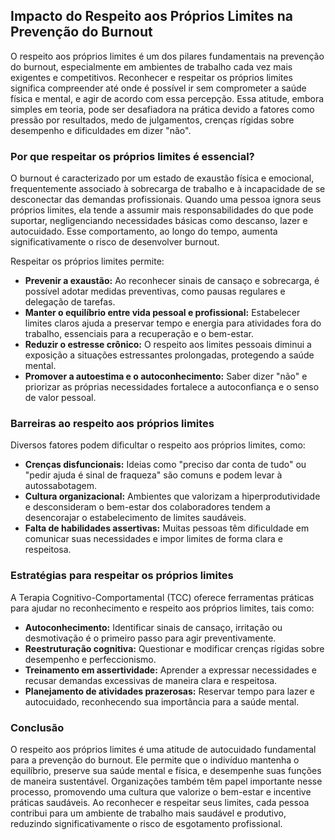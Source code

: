 
## Impacto do Respeito aos Próprios Limites na Prevenção do Burnout

O respeito aos próprios limites é um dos pilares fundamentais na prevenção do burnout, especialmente em ambientes de trabalho cada vez mais exigentes e competitivos. Reconhecer e respeitar os próprios limites significa compreender até onde é possível ir sem comprometer a saúde física e mental, e agir de acordo com essa percepção. Essa atitude, embora simples em teoria, pode ser desafiadora na prática devido a fatores como pressão por resultados, medo de julgamentos, crenças rígidas sobre desempenho e dificuldades em dizer "não".

### Por que respeitar os próprios limites é essencial?

O burnout é caracterizado por um estado de exaustão física e emocional, frequentemente associado à sobrecarga de trabalho e à incapacidade de se desconectar das demandas profissionais. Quando uma pessoa ignora seus próprios limites, ela tende a assumir mais responsabilidades do que pode suportar, negligenciando necessidades básicas como descanso, lazer e autocuidado. Esse comportamento, ao longo do tempo, aumenta significativamente o risco de desenvolver burnout.

Respeitar os próprios limites permite:

- **Prevenir a exaustão:** Ao reconhecer sinais de cansaço e sobrecarga, é possível adotar medidas preventivas, como pausas regulares e delegação de tarefas.
- **Manter o equilíbrio entre vida pessoal e profissional:** Estabelecer limites claros ajuda a preservar tempo e energia para atividades fora do trabalho, essenciais para a recuperação e o bem-estar.
- **Reduzir o estresse crônico:** O respeito aos limites pessoais diminui a exposição a situações estressantes prolongadas, protegendo a saúde mental.
- **Promover a autoestima e o autoconhecimento:** Saber dizer "não" e priorizar as próprias necessidades fortalece a autoconfiança e o senso de valor pessoal.

### Barreiras ao respeito aos próprios limites

Diversos fatores podem dificultar o respeito aos próprios limites, como:

- **Crenças disfuncionais:** Ideias como "preciso dar conta de tudo" ou "pedir ajuda é sinal de fraqueza" são comuns e podem levar à autossabotagem.
- **Cultura organizacional:** Ambientes que valorizam a hiperprodutividade e desconsideram o bem-estar dos colaboradores tendem a desencorajar o estabelecimento de limites saudáveis.
- **Falta de habilidades assertivas:** Muitas pessoas têm dificuldade em comunicar suas necessidades e impor limites de forma clara e respeitosa.

### Estratégias para respeitar os próprios limites

A Terapia Cognitivo-Comportamental (TCC) oferece ferramentas práticas para ajudar no reconhecimento e respeito aos próprios limites, tais como:

- **Autoconhecimento:** Identificar sinais de cansaço, irritação ou desmotivação é o primeiro passo para agir preventivamente.
- **Reestruturação cognitiva:** Questionar e modificar crenças rígidas sobre desempenho e perfeccionismo.
- **Treinamento em assertividade:** Aprender a expressar necessidades e recusar demandas excessivas de maneira clara e respeitosa.
- **Planejamento de atividades prazerosas:** Reservar tempo para lazer e autocuidado, reconhecendo sua importância para a saúde mental.

### Conclusão

O respeito aos próprios limites é uma atitude de autocuidado fundamental para a prevenção do burnout. Ele permite que o indivíduo mantenha o equilíbrio, preserve sua saúde mental e física, e desempenhe suas funções de maneira sustentável. Organizações também têm papel importante nesse processo, promovendo uma cultura que valorize o bem-estar e incentive práticas saudáveis. Ao reconhecer e respeitar seus limites, cada pessoa contribui para um ambiente de trabalho mais saudável e produtivo, reduzindo significativamente o risco de esgotamento profissional.
```
